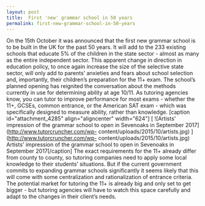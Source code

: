 ```yaml
---
layout: post
title:  First 'new' grammar school in 50 years
permalink: first-new-grammar-school-in-50-years
---
```

On the 15th October it was announced that the first new grammar school is to
be built in the UK for the past 50 years. It will add to the 233 existing
schools that educate 5% of the children in the state sector - almost as many
as the entire independent sector. This apparent change in direction in
education policy, to once again increase the size of the selective state
sector, will only add to parents’ anxieties and fears about school selection
and, importantly, their children’s preparation for the 11+ exam.  The school’s
planned opening has reignited the conversation about the methods currently in
use for determining ability at age 10/11. As tutoring agencies know, you can
tutor to improve performance for most exams - whether the 11+, GCSEs, common
entrance, or the American SAT exam - which was specifically designed to
measure ability, rather than knowledge.  [caption id="attachment_4285"
align="aligncenter" width="624"] [ ![Artists' impression of the grammar school
to open in Sevenoaks in September 2017](http://www.tutorcruncher.com/wp-
content/uploads/2015/10/artists.jpg) ](http://www.tutorcruncher.com/wp-
content/uploads/2015/10/artists.jpg) Artists' impression of the grammar school
to open in Sevenoaks in September 2017[/caption]  The exact requirements for
the 11+ already differ from county to county, so tutoring companies need to
apply some local knowledge to their students’ situations. But if the current
government commits to expanding grammar schools significantly it seems likely
that this will come with some centralization and rationalization of entrance
criteria. The potential market for tutoring the 11+ is already big and only
set to get bigger - but  tutoring agencies will have to watch this space
carefully and adapt to the changes in their client’s needs.
